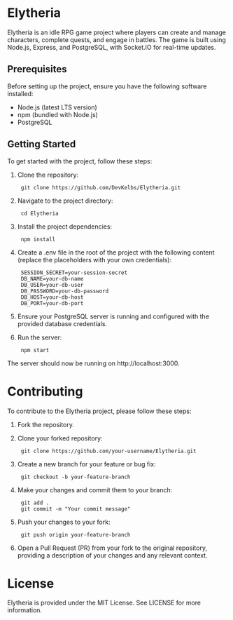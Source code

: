 # Elytheria

Elytheria is an idle RPG game project where players can create and manage characters, complete quests, and engage in battles. The game is built using Node.js, Express, and PostgreSQL, with Socket.IO for real-time updates.

## Prerequisites

Before setting up the project, ensure you have the following software installed:

- Node.js (latest LTS version)
- npm (bundled with Node.js)
- PostgreSQL

## Getting Started

To get started with the project, follow these steps:

1. Clone the repository:

        git clone https://github.com/DevKelbs/Elytheria.git

2. Navigate to the project directory:

        cd Elytheria

2. Install the project dependencies:

        npm install

2. Create a .env file in the root of the project with the following content (replace the placeholders with your own credentials):

        SESSION_SECRET=your-session-secret
        DB_NAME=your-db-name
        DB_USER=your-db-user
        DB_PASSWORD=your-db-password
        DB_HOST=your-db-host
        DB_PORT=your-db-port

3. Ensure your PostgreSQL server is running and configured with the provided database credentials.

4. Run the server:

        npm start

The server should now be running on http://localhost:3000.

# Contributing

To contribute to the Elytheria project, please follow these steps:

1. Fork the repository.

2. Clone your forked repository:

        git clone https://github.com/your-username/Elytheria.git

3. Create a new branch for your feature or bug fix:

        git checkout -b your-feature-branch
        
4. Make your changes and commit them to your branch:

        git add .
        git commit -m "Your commit message"

5. Push your changes to your fork:

        git push origin your-feature-branch

6. Open a Pull Request (PR) from your fork to the original repository, providing a description of your changes and any relevant context.

# License

Elytheria is provided under the MIT License. See LICENSE for more information.
